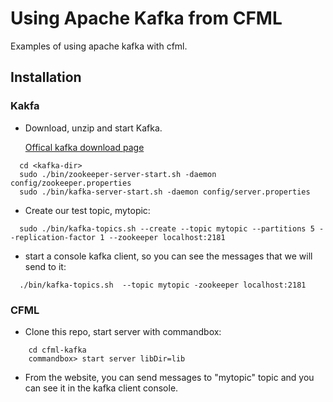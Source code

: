 # Using Apache Kafka from CFML

Examples of using apache kafka with cfml.

## Installation

### Kakfa

* Download, unzip and start Kafka.

  [Offical kafka download page](http://kafka.apache.org/downloads)

```
  cd <kafka-dir>
  sudo ./bin/zookeeper-server-start.sh -daemon config/zookeeper.properties
  sudo ./bin/kafka-server-start.sh -daemon config/server.properties
```

* Create our test topic, mytopic:
```
  sudo ./bin/kafka-topics.sh --create --topic mytopic --partitions 5 --replication-factor 1 --zookeeper localhost:2181
```
* start a console kafka client, so you can see the messages that we will send to it:
```
  ./bin/kafka-topics.sh  --topic mytopic -zookeeper localhost:2181
```

### CFML

* Clone this repo, start server with commandbox:
```
    cd cfml-kafka
    commandbox> start server libDir=lib
```
* From the website, you can send messages to "mytopic" topic and you can see it in the kafka client console.
